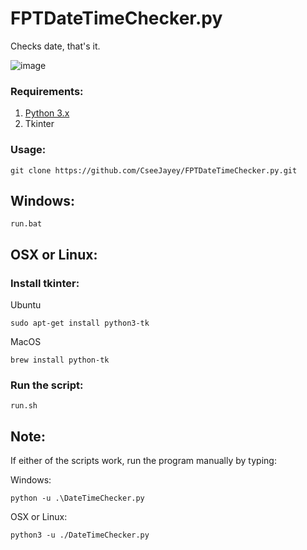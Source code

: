 # FPTDateTimeChecker.py
Checks date, that's it.

![image](https://github.com/CseeJayey/FPTDateTimeChecker.py/assets/128929962/7fee278d-d1c2-4fa1-ac1d-2474b2d93d8f)

### Requirements:
1. [Python 3.x](https://www.python.org/downloads/)
2. Tkinter 

### Usage:
```
git clone https://github.com/CseeJayey/FPTDateTimeChecker.py.git
```

## Windows:
```
run.bat
```

## OSX or Linux:
### Install tkinter:

Ubuntu
```
sudo apt-get install python3-tk 
```
MacOS
```
brew install python-tk
```
### Run the script:
```
run.sh
```
## Note:
If either of the scripts work, run the program manually by typing:

Windows:
```
python -u .\DateTimeChecker.py
```
OSX or Linux:
```
python3 -u ./DateTimeChecker.py
```
